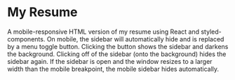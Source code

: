 # My Resume
A mobile-responsive HTML version of my resume using React and styled-components. On mobile, the sidebar will automatically hide and is replaced by a menu toggle button. Clicking the button shows the sidebar and darkens the background. Clicking off of the sidebar (onto the background) hides the sidebar again. If the sidebar is open and the window resizes to a larger width than the mobile breakpoint, the mobile sidebar hides automatically.